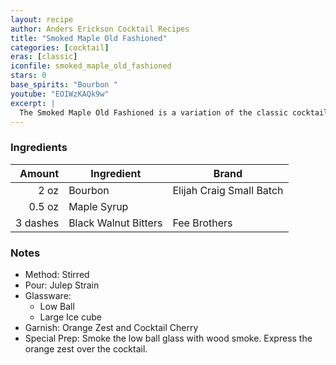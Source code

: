```yaml
---
layout: recipe
author: Anders Erickson Cocktail Recipes
title: "Smoked Maple Old Fashioned"
categories: [cocktail]
eras: [classic]
iconfile: smoked_maple_old_fashioned
stars: 0
base_spirits: "Bourbon "
youtube: "EOIWzKAQk9w"
excerpt: |
  The Smoked Maple Old Fashioned is a variation of the classic cocktail that adds a smoky, sweet, and savory twist.
---
```


### Ingredients

|   Amount | Ingredient           | Brand                    |
| -------: | -------------------- | ------------------------ |
|     2 oz | Bourbon              | Elijah Craig Small Batch |
|   0.5 oz | Maple Syrup          |
| 3 dashes | Black Walnut Bitters | Fee Brothers             |

### Notes

- Method: Stirred
- Pour: Julep Strain
- Glassware:
  - Low Ball
  - Large Ice cube
- Garnish: Orange Zest and Cocktail Cherry
- Special Prep: Smoke the low ball glass with wood smoke. Express the orange zest over the cocktail.
